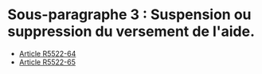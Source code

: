 #  Sous-paragraphe 3 : Suspension ou suppression du versement de l'aide.

* [Article R5522-64](./LEGIARTI000018524444.md)
* [Article R5522-65](./LEGIARTI000018524442.md)
